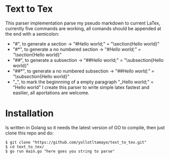 # Text to Tex
This parser implementation parse my pseudo markdown to current LaTex, currently five commands are working, all comands should be appended at the end with
a semicolon:
- "#", to generate a section  -> "#Hello world;"  = "\section{Hello world}"
- "#*", to generate a no numbered section  -> "#*Hello world;"  = "\section*{Hello world}"
- "##", to generate a subsection  -> "##Hello world;"  = "\subsection{Hello world}"
- "##*", to generate a no numbered subsection  -> "##*Hello world;"  = "\subsection*{Hello world}"
- "_", to mark the beginnning of a empty paragraph "_Hello world;" = "Hello world"
I create this parser to write simple latex fastest and easilier, all aportations are welcome.
# Installation
Is written in Golang so it needs the latest version of GO to compile, then just clone this repo and do:
```
$ git clone "https://github.com/yollotltamayo/text_to_tex.git"
$ cd text_to_tex/
$ go run main.go "here goes you string to parse"
```
